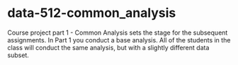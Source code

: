 # data-512-common_analysis
Course project part 1 - Common Analysis sets the stage for the subsequent assignments. In Part 1 you conduct a base analysis. All of the students in the class will conduct the same analysis, but with a slightly different data subset.
